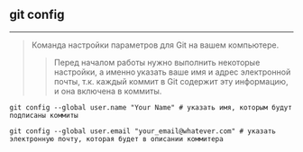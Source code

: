 ## git config
---
>Команда настройки параметров для Git на вашем компьютере.
>>Перед началом работы нужно выполнить некоторые настройки, а именно указать ваше имя и адрес электронной почты, т.к. каждый коммит в Git содержит эту информацию, и она включена в коммиты.

```bash=
git config --global user.name "Your Name" # указать имя, которым будут подписаны коммиты
```
```bash=
git config --global user.email "your_email@whatever.com" # указать электронную почту, которая будет в описании коммитера
```